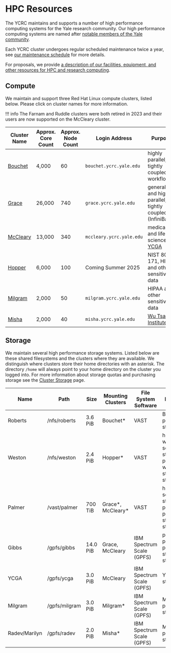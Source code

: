 # HPC Resources

The YCRC maintains and supports a number of high performance computing systems for the Yale research community. Our high performance computing systems are named after [notable members of the Yale community](https://research.computing.yale.edu/about/hpc-resources).

Each YCRC cluster undergoes regular scheduled maintenance twice a year, see [our maintenance schedule](/clusters/maintenance) for more details.

For proposals, we provide [a description of our facilities, equipment, and other resources for HPC and research computing](https://docs.google.com/document/d/1TRoXlMd8muiFP8NUp6g00tl0QAV5P8KScnC0vBv6oBA).

## Compute

We maintain and support three Red Hat Linux compute clusters, listed below. Please click on cluster names for more information. 

!!! info
    The Farnam and Ruddle clusters were both retired in 2023 and their users are now supported on the McCleary cluster.

| Cluster Name        | Approx. Core Count | Approx. Node Count | Login Address<img width=200/> | Purpose                                                            |
|---------------------|--------------------|---------------------|-------------------------------|-------------------------------------------------------------------|
| [Bouchet](bouchet)  | 4,000              | 60                  | `bouchet.ycrc.yale.edu`       | highly parallel, tightly coupled workflows                        |
| [Grace](grace)      | 26,000             | 740                 | `grace.ycrc.yale.edu`         | general and highly parallel, tightly coupled (InfiniBand)         |
| [McCleary](mccleary)| 13,000             | 340                 | `mccleary.ycrc.yale.edu`      | medical and life science, [YCGA](http://ycga.yale.edu/)           |
| [Hopper](hopper)      | 6,000              |      100          | Coming Summer 2025        | NIST 800-171, HIPAA and other sensitive data |
| [Milgram](milgram)  | 2,000              | 50                  | `milgram.ycrc.yale.edu`       | HIPAA and other sensitive data                                    |
| [Misha](misha)      | 2,000              | 40                  | `misha.ycrc.yale.edu`         | [Wu Tsai Institute](http://wti.yale.edu)                          |


## Storage

We maintain several high performance storage systems. Listed below are these shared filesystems and the clusters where they are available. We distinguish where clusters store their home directories with an asterisk. The directory `/home` will always point to your home directory on the cluster you logged into. For more information about storage quotas and purchasing storage see the [Cluster Storage](/data/hpc-storage) page.

| Name     | Path          | Size     | Mounting Clusters       | File System Software      | Purpose                                  |
|----------|---------------|----------|-------------------------|---------------------------|------------------------------------------|
| Roberts  | /nfs/roberts  | 3.6 PiB  | Bouchet\*               | VAST                      | Bouchet primary storage                  |
| Weston        | /nfs/weston  | 2.4 PiB  | Hopper\*     | VAST                      | home, work, scratch storage, purchased work-style storage |
| Palmer   | /vast/palmer  | 700 TiB  | Grace\*, McCleary\*     | VAST                      | home, scratch storage, purchased project-style storage |
| Gibbs    | /gpfs/gibbs   | 14.0 PiB | Grace, McCleary         | IBM Spectrum Scale (GPFS) | project, purchased project-style storage |
| YCGA           | /gpfs/ycga    | 3.0 PiB  | McCleary                | IBM Spectrum Scale (GPFS) | YCGA storage                             |
| Milgram       | /gpfs/milgram | 3.0 PiB  | Milgram\*               | IBM Spectrum Scale (GPFS) | Milgram primary storage                  |
| Radev/Marilyn | /gpfs/radev   | 2.0 PiB  | Misha\*                 | IBM Spectrum Scale (GPFS) | Misha primary storage                    |
